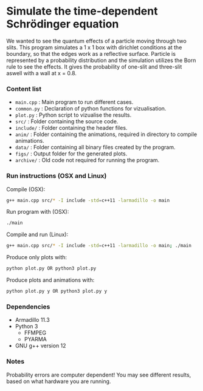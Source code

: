 # Simulate the time-dependent Schrödinger equation
We wanted to see the quantum effects of a particle moving through two slits. This program simulates a 1 x 1 box with dirichlet conditions at the boundary, so that the edges work as a reflective surface. Particle is represented by a probability distribution and the simulation utilizes the Born rule to see the effects. It gives the probability of one-slit and three-slit aswell with a wall at x = 0.8.

### Content list
- `main.cpp` : Main program to run different cases.
- `common.py` : Declaration of python functions for vizualisation.
- `plot.py` : Python script to vizualise the results.
- `src/` : Folder containing the source code.
- `include/` : Folder containing the header files.
- `anim/` : Folder containing the animations, required in directory to compile animations.
- `data/` : Folder containing all binary files created by the program.
- `figs/` : Output folder for the generated plots.
- `archive/` : Old code not required for running the program.

### Run instructions (OSX and Linux)
Compile (OSX):
```sh
g++ main.cpp src/* -I include -std=c++11 -larmadillo -o main
```
Run program with (OSX):
```sh
./main
```

Compile and run (Linux):
```sh
g++ main.cpp src/* -I include -std=c++11 -larmadillo -o main; ./main
```

Produce only plots with:
```sh
python plot.py OR python3 plot.py
```

Produce plots and animations with:
```sh
python plot.py y OR python3 plot.py y
```

### Dependencies
- Armadillo 11.3
- Python 3
  - FFMPEG
  - PYARMA
- GNU g++ version 12

### Notes
Probability errors are computer dependent! You may see different results, based on what hardware you are running.
